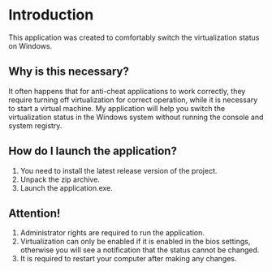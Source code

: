 # Introduction
This application was created to comfortably switch the virtualization status on Windows.

## Why is this necessary?
It often happens that for anti-cheat applications to work correctly, they require turning off virtualization for correct operation, while it is necessary to start a virtual machine.
My application will help you switch the virtualization status in the Windows system without running the console and system registry.

## How do I launch the application?
1. You need to install the latest release version of the project.
2. Unpack the zip archive.
3. Launch the application.exe.

## Attention!
1. Administrator rights are required to run the application.
2. Virtualization can only be enabled if it is enabled in the bios settings, otherwise you will see a notification that the status cannot be changed.
3. It is required to restart your computer after making any changes.
